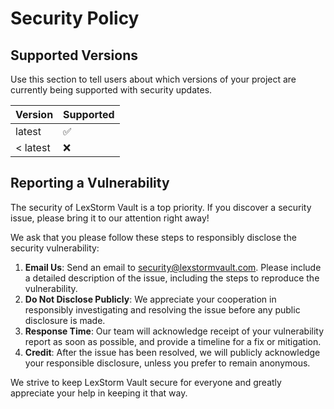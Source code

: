 # Security Policy

## Supported Versions

Use this section to tell users about which versions of your project are currently being supported with security updates.

| Version  | Supported          |
| -------- | ------------------ |
| latest   | :white_check_mark: |
| < latest | :x:                |

## Reporting a Vulnerability

The security of LexStorm Vault is a top priority. If you discover a security issue, please bring it to our attention right away!

We ask that you please follow these steps to responsibly disclose the security vulnerability:

1. **Email Us**: Send an email to [security@lexstormvault.com](mailto:security@lexstormvault.com). Please include a detailed description of the issue, including the steps to reproduce the vulnerability.
2. **Do Not Disclose Publicly**: We appreciate your cooperation in responsibly investigating and resolving the issue before any public disclosure is made.
3. **Response Time**: Our team will acknowledge receipt of your vulnerability report as soon as possible, and provide a timeline for a fix or mitigation.
4. **Credit**: After the issue has been resolved, we will publicly acknowledge your responsible disclosure, unless you prefer to remain anonymous.

We strive to keep LexStorm Vault secure for everyone and greatly appreciate your help in keeping it that way.
